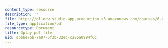 ```yaml
---
content_type: resource
description: ''
file: https://ol-ocw-studio-app-production.s3.amazonaws.com/courses/6-00-introduction-to-computer-science-and-programming-fall-2008/dbbbe7bb7a075f3b32ecc286a0994f6c_SuOIpJnn888.pdf
file_type: application/pdf
resourcetype: Document
title: 3play pdf file
uid: dbbbe7bb-7a07-5f3b-32ec-c286a0994f6c
---
```


